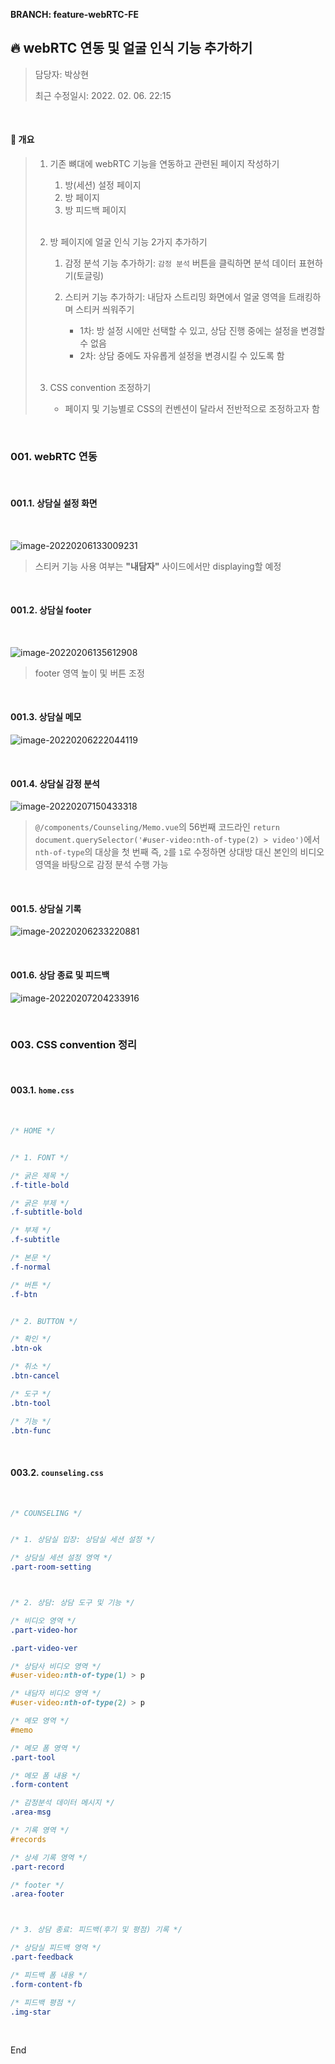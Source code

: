 **BRANCH: feature-webRTC-FE**

## 🔥 webRTC 연동 및 얼굴 인식 기능 추가하기

> 담당자: 박상현
>
> 최근 수정일시: 2022. 02. 06. 22:15



<br>

#### 📌 개요

> 1. 기존 뼈대에 webRTC 기능을 연동하고 관련된 페이지 작성하기
>
>    1. 방(세션) 설정 페이지
>    1. 방 페이지
>    1. 방 피드백 페이지
>
>    <br>
>
> 1. 방 페이지에 얼굴 인식 기능 2가지 추가하기
>
>    1. 감정 분석 기능 추가하기: `감정 분석` 버튼을 클릭하면 분석 데이터 표현하기(토글링)
>
>    1. 스티커 기능 추가하기: 내담자 스트리밍 화면에서 얼굴 영역을 트래킹하며 스티커 씌워주기
>
>       * 1차: 방 설정 시에만 선택할 수 있고, 상담 진행 중에는 설정을 변경할 수 없음
>       * 2차: 상담 중에도 자유롭게 설정을 변경시킬 수 있도록 함
>
>       <br>
>
> 1. CSS convention 조정하기
>
>    * 페이지 및 기능별로 CSS의 컨벤션이 달라서 전반적으로 조정하고자 함



<br>

### 001. webRTC 연동



<br>

#### 001.1. 상담실 설정 화면

<br>

![image-20220206133009231](README.assets/image-20220206133009231.png)

> 스티커 기능 사용 여부는 **"내담자"** 사이드에서만 displaying할 예정



<br>

#### 001.2. 상담실 footer

<br>

![image-20220206135612908](README.assets/image-20220206135612908.png)

> footer 영역 높이 및 버튼 조정



<br>

#### 001.3. 상담실 메모

![image-20220206222044119](README.assets/image-20220206222044119.png)



<br>

#### 001.4. 상담실 감정 분석

![image-20220207150433318](README.assets/image-20220207150433318.png)

> `@/components/Counseling/Memo.vue`의 56번째 코드라인 `return document.querySelector('#user-video:nth-of-type(2) > video')`에서 `nth-of-type`의 대상을 첫 번째 즉, `2`를 `1`로 수정하면 상대방 대신 본인의 비디오 영역을 바탕으로 감정 분석 수행 가능



<br>

#### 001.5. 상담실 기록

![image-20220206233220881](README.assets/image-20220206233220881.png)



<br>

#### 001.6. 상담 종료 및 피드백

![image-20220207204233916](README.assets/image-20220207204233916.png)







<br>

### 003. CSS convention 정리



<br>

#### 003.1. `home.css`

<br>

```css
/* HOME */


/* 1. FONT */

/* 굵은 제목 */
.f-title-bold

/* 굵은 부제 */
.f-subtitle-bold

/* 부제 */
.f-subtitle

/* 본문 */
.f-normal

/* 버튼 */
.f-btn


/* 2. BUTTON */

/* 확인 */
.btn-ok

/* 취소 */
.btn-cancel

/* 도구 */
.btn-tool

/* 기능 */
.btn-func
```



<br>

#### 003.2. `counseling.css`

<br>

```css
/* COUNSELING */


/* 1. 상담실 입장: 상담실 세션 설정 */

/* 상담실 세션 설정 영역 */
.part-room-setting



/* 2. 상담: 상담 도구 및 기능 */

/* 비디오 영역 */
.part-video-hor

.part-video-ver

/* 상담사 비디오 영역 */
#user-video:nth-of-type(1) > p

/* 내담자 비디오 영역 */
#user-video:nth-of-type(2) > p

/* 메모 영역 */
#memo

/* 메모 폼 영역 */
.part-tool

/* 메모 폼 내용 */
.form-content

/* 감정분석 데이터 메시지 */
.area-msg

/* 기록 영역 */
#records

/* 상세 기록 영역 */
.part-record

/* footer */
.area-footer



/* 3. 상담 종료: 피드백(후기 및 평점) 기록 */

/* 상담실 피드백 영역 */
.part-feedback

/* 피드백 폼 내용 */
.form-content-fb

/* 피드백 평점 */
.img-star
```





<br>

End
